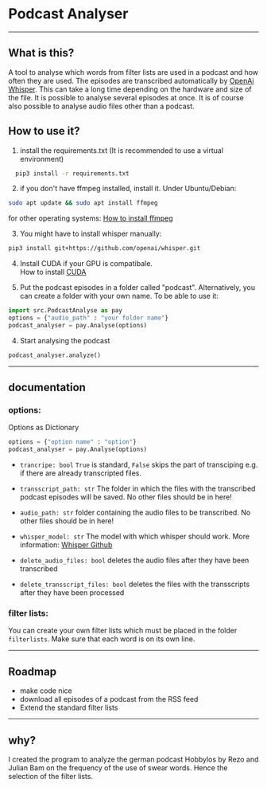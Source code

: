 # Podcast Analyser
----------------------------------------------------------------
 ## What is this?
A tool to analyse which words from filter lists are used in a podcast and how often they are used. The episodes are transcribed automatically by [OpenAi Whisper](https://github.com/openai/whisper). This can take a long time depending on the hardware and size of the file. It is possible to analyse several episodes at once. It is of course also possible to analyse audio files other than a podcast.

 ## How to use it?
 1. install the requirements.txt
 (It is recommended to use a virtual environment)

```bash
  pip3 install -r requirements.txt
```
2. if you don't have ffmpeg installed, install it. Under Ubuntu/Debian:
```bash
sudo apt update && sudo apt install ffmpeg
```
for other operating systems: [How to install ffmpeg](https://www.hostinger.com/tutorials/how-to-install-ffmpeg)

3. You might have to install whisper manually:
```bash
pip3 install git+https://github.com/openai/whisper.git 
```
4. Install CUDA if your GPU is compatibale. <br/>
How to install [CUDA](https://developer.nvidia.com/cuda-downloads)

5. Put the podcast episodes in a folder called "podcast". Alternatively, you can create a folder with your own name. To be able to use it:

```Python
import src.PodcastAnalyse as pay
options = {"audio_path" : "your folder name"}
podcast_analyser = pay.Analyse(options)
```
4. Start analysing the podcast
```Python
podcast_analyser.analyze()
```
----------------------------------------------------------------
## documentation
### options:
Options as Dictionary 
```Python
options = {"option name" : "option"}
podcast_analyser = pay.Analyse(options)
```

+ ```trancripe: bool``` ```True``` is standard, ```False``` skips the part of transciping e.g. if there are already transcripted files.

+ ```transscript_path: str``` The folder in which the files with the transcribed podcast episodes will be saved. No other files should be in here!

+ ```audio_path: str``` folder containing the audio files to be transcribed. No other files should be in here!

+ ```whisper_model: str``` The model with which whisper should work. More information: [Whisper Github](https://github.com/openai/whisper)

+ ```delete_audio_files: bool``` deletes the audio files after they have been transcribed

+ ```delete_transscript_files: bool``` deletes the files with the transscripts after they have been processed

### filter lists:
You can create your own filter lists which must be placed in the folder ```filterlists```. Make sure that each word is on its own line.

----------------------------------------------------------------
## Roadmap
+ make code nice
+ download all episodes of a podcast from the RSS feed
+ Extend the standard filter lists

----------------------------------------------------------------

## why?

I created the program to analyze the german podcast Hobbylos by Rezo and Julian Bam on the frequency of the use of swear words. Hence the selection of the filter lists.
